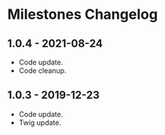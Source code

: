 # Milestones Changelog

## 1.0.4 - 2021-08-24
- Code update.
- Code cleanup.

## 1.0.3 - 2019-12-23
- Code update.
- Twig update.
